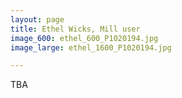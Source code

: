 ```yaml
---
layout: page
title: Ethel Wicks, Mill user
image_600: ethel_600_P1020194.jpg
image_large: ethel_1600_P1020194.jpg

---
```

TBA
